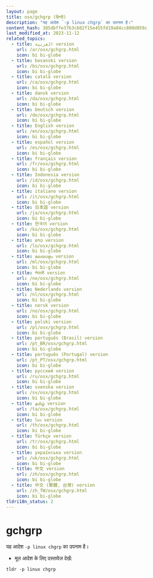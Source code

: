 ```yaml
---
layout: page
title: osx/gchgrp (हिन्दी)
description: "यह आदेश `-p linux chgrp` का उपनाम है।"
content_hash: 385dbffe37b3c602f15e455fd19a84cc800d059c
last_modified_at: 2023-11-12
related_topics:
  - title: العربية version
    url: /ar/osx/gchgrp.html
    icon: bi bi-globe
  - title: bosanski version
    url: /bs/osx/gchgrp.html
    icon: bi bi-globe
  - title: català version
    url: /ca/osx/gchgrp.html
    icon: bi bi-globe
  - title: dansk version
    url: /da/osx/gchgrp.html
    icon: bi bi-globe
  - title: Deutsch version
    url: /de/osx/gchgrp.html
    icon: bi bi-globe
  - title: English version
    url: /en/osx/gchgrp.html
    icon: bi bi-globe
  - title: español version
    url: /es/osx/gchgrp.html
    icon: bi bi-globe
  - title: français version
    url: /fr/osx/gchgrp.html
    icon: bi bi-globe
  - title: Indonesia version
    url: /id/osx/gchgrp.html
    icon: bi bi-globe
  - title: italiano version
    url: /it/osx/gchgrp.html
    icon: bi bi-globe
  - title: 日本語 version
    url: /ja/osx/gchgrp.html
    icon: bi bi-globe
  - title: 한국어 version
    url: /ko/osx/gchgrp.html
    icon: bi bi-globe
  - title: ລາວ version
    url: /lo/osx/gchgrp.html
    icon: bi bi-globe
  - title: മലയാളം version
    url: /ml/osx/gchgrp.html
    icon: bi bi-globe
  - title: नेपाली version
    url: /ne/osx/gchgrp.html
    icon: bi bi-globe
  - title: Nederlands version
    url: /nl/osx/gchgrp.html
    icon: bi bi-globe
  - title: norsk version
    url: /no/osx/gchgrp.html
    icon: bi bi-globe
  - title: polski version
    url: /pl/osx/gchgrp.html
    icon: bi bi-globe
  - title: português (Brasil) version
    url: /pt_BR/osx/gchgrp.html
    icon: bi bi-globe
  - title: português (Portugal) version
    url: /pt_PT/osx/gchgrp.html
    icon: bi bi-globe
  - title: русский version
    url: /ru/osx/gchgrp.html
    icon: bi bi-globe
  - title: svenska version
    url: /sv/osx/gchgrp.html
    icon: bi bi-globe
  - title: தமிழ் version
    url: /ta/osx/gchgrp.html
    icon: bi bi-globe
  - title: ไทย version
    url: /th/osx/gchgrp.html
    icon: bi bi-globe
  - title: Türkçe version
    url: /tr/osx/gchgrp.html
    icon: bi bi-globe
  - title: українська version
    url: /uk/osx/gchgrp.html
    icon: bi bi-globe
  - title: 中文 version
    url: /zh/osx/gchgrp.html
    icon: bi bi-globe
  - title: 中文 (繁體, 台灣) version
    url: /zh_TW/osx/gchgrp.html
    icon: bi bi-globe
tldri18n_status: 2
---
```

# gchgrp

यह आदेश `-p linux chgrp` का उपनाम है।

- मूल आदेश के लिए दस्तावेज़ देखें:

`tldr -p linux chgrp`
